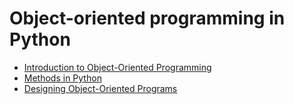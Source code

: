# Object-oriented programming in Python

* [Introduction to Object-Oriented Programming](intro_to_oop.md)
* [Methods in Python](oop_methods.md)
* [Designing Object-Oriented Programs](oop_concepts.md)
